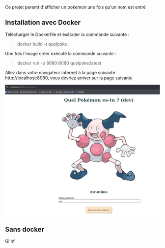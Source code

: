 Ce projet peremt d'afficher un pokemon une fois qu'un nom est entré

## Installation avec Docker

Télécharger le Dockerfile et éxécuter la commande suivante : 

> docker build -t quelpoke .

Une fois l'image créer exécuté la commande suivante : 

> docker run -p 8080:8080 quelpoke:latest

Allez dans votre navigateur internet à la page suivante http://localhost:8080, vous devriez arriver sur la page suivante 

![example](https://github.com/flor14n45/quelpoke/blob/master/images/image.png)

## Sans docker

Gl hf